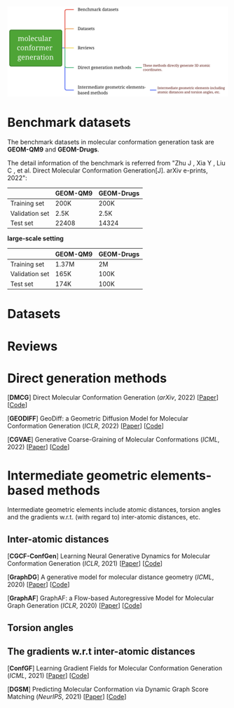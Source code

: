 ![Alt](./mindmap-mcg.png)



# Benchmark datasets

The benchmark datasets in molecular conformation generation task are **GEOM-QM9** and **GEOM-Drugs**.

The detail information of the benchmark is referred from "Zhu J ,  Xia Y ,  Liu C , et al. Direct Molecular Conformation Generation[J]. arXiv e-prints, 2022":

|                | GEOM-QM9 | GEOM-Drugs |
| -------------- | -------- | ---------- |
| Training set   | 200K     | 200K       |
| Validation set | 2.5K     | 2.5K       |
| Test set       | 22408    | 14324      |

**large-scale setting**

|                | GEOM-QM9 | GEOM-Drugs |
| -------------- | -------- | ---------- |
| Training set   | 1.37M    | 2M         |
| Validation set | 165K     | 100K       |
| Test set       | 174K     | 100K       |



# Datasets





# Reviews





# Direct generation methods

[**DMCG**] Direct Molecular Conformation Generation (*arXiv*, 2022) \[[Paper](https://arxiv.org/abs/2202.01356)] [[Code](https://github.com/DirectMolecularConfGen/DMCG)]

[**GEODIFF**] GeoDiff: a Geometric Diffusion Model for Molecular Conformation Generation (*ICLR*, 2022) \[[Paper](https://arxiv.org/abs/2203.02923)] [[Code](https://github.com/MinkaiXu/GeoDiff)]

[**CGVAE**] Generative Coarse-Graining of Molecular Conformations (*ICML*, 2022) \[[Paper](https://arxiv.org/abs/2201.12176)] [[Code](https://github.com/wwang2/CoarseGrainingVAE)]







# Intermediate geometric elements-based methods

Intermediate geometric elements include atomic distances, torsion angles and the gradients w.r.t. (with regard to) inter-atomic distances, etc.

## Inter-atomic distances

[**CGCF-ConfGen**] Learning Neural Generative Dynamics for Molecular Conformation Generation (*ICLR*, 2021) \[[Paper](https://openreview.net/forum?id=pAbm1qfheGk)] [[Code](https://github.com/luost26/CGCF-ConfGen)]

[**GraphDG**] A generative model for molecular distance geometry (*ICML*, 2020) \[[Paper](https://arxiv.org/abs/1909.11459)] [[Code](https://github.com/gncs/graphdg)]

[**GraphAF**] GraphAF: a Flow-based Autoregressive Model for Molecular Graph Generation (*ICLR*, 2020) \[[Paper](https://openreview.net/forum?id=S1esMkHYPr)] [[Code](https://github.com/DeepGraphLearning/GraphAF)]



## Torsion angles





## The gradients w.r.t inter-atomic distances

[**ConfGF**] Learning Gradient Fields for Molecular Conformation Generation (*ICML*, 2021) \[[Paper](https://arxiv.org/abs/2105.03902)] [[Code](https://github.com/DeepGraphLearning/ConfGF)]

[**DGSM**] Predicting Molecular Conformation via Dynamic Graph Score Matching (*NeurIPS*, 2021) \[[Paper](https://openreview.net/forum?id=hMY6nm9lld)] [[Code]()]

